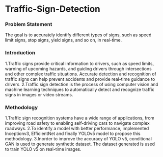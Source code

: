 # Traffic-Sign-Detection

### Problem Statement 
The goal is to accurately identify different types of signs, such as speed limit signs, stop signs, yield signs, and so on, in real-time.
### Introduction
1.Traffic signs provide critical information to drivers, such as speed limits, warning of upcoming hazards, and guiding drivers through intersections and other complex traffic situations. Accurate detection and recognition of traffic signs can help prevent accidents and provide real-time guidance to drivers.
2.Traffic sign detection is the process of using computer vision and machine learning techniques to automatically detect and recognize traffic signs in images or video streams. 

### Methodology

1.Traffic sign recognition systems have a wide range of applications, from improving road safety to enabling self-driving cars to navigate complex roadways. 
2.To identify a model with better performance, implemented Inceptionv3, EfficientNet and finally YOLOv5 model to propose this methodology.
3.Inorder to improve the accuracy of YOLO v5, conditional GAN is used to generate synthetic dataset. The dataset generated is used to train YOLO v5 on real-time images.
